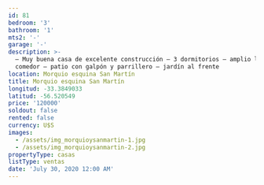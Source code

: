 ```yaml
---
id: 81
bedroom: '3'
bathroom: '1'
mts2: '-'
garage: '-'
description: >-
  – Muy buena casa de excelente construcción – 3 dormitorios – amplio living
  comedor – patio con galpón y parrillero – jardín al frente
location: Morquio esquina San Martín
title: Morquio esquina San Martín
longitud: -33.3849033
latitud: -56.520549
price: '120000'
soldout: false
rented: false
currency: U$S
images:
  - /assets/img_morquioysanmartin-1.jpg
  - /assets/img_morquioysanmartin-2.jpg
propertyType: casas
listType: ventas
date: 'July 30, 2020 12:00 AM'
---
```


